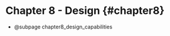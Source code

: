 Chapter 8 - Design {#chapter8}
==============================================

* @subpage chapter8_design_capabilities
